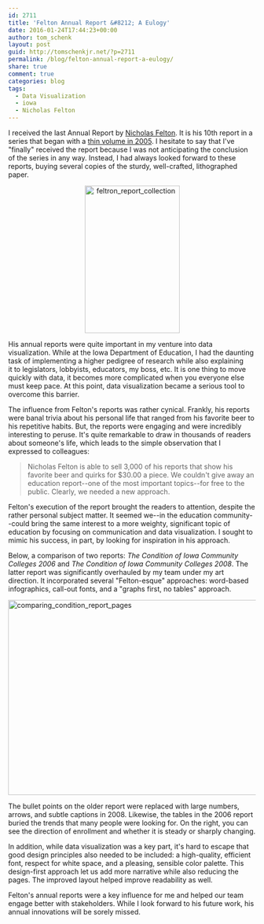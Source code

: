 ```yaml
---
id: 2711
title: 'Felton Annual Report &#8212; A Eulogy'
date: 2016-01-24T17:44:23+00:00
author: tom_schenk
layout: post
guid: http://tomschenkjr.net/?p=2711
permalink: /blog/felton-annual-report-a-eulogy/
share: true
comment: true
categories: blog 
tags:
  - Data Visualization
  - iowa
  - Nicholas Felton
---
```

I received the last Annual Report by <a href="http://feltron.com/">Nicholas Felton</a>. It is his 10th report in a series that began with a <a href="http://feltron.com/FAR05.html">thin volume in 2005</a>. I hesitate to say that I've "finally" received the report because I was not anticipating the conclusion of the series in any way. Instead, I had always looked forward to these reports, buying several copies of the sturdy, well-crafted, lithographed paper.
<p style="text-align: center;"><a href="http://tomschenkjr.net/wordpress/wp-content/uploads/2016/01/feltron_report_collection.png"><img class="aligncenter size-medium wp-image-2830" src="http://tomschenkjr.net/wordpress/wp-content/uploads/2016/01/feltron_report_collection-193x300.png" alt="feltron_report_collection" width="193" height="300" /></a></p>
His annual reports were quite important in my venture into data visualization. While at the Iowa Department of Education, I had the daunting task of implementing a higher pedigree of research while also explaining it to legislators, lobbyists, educators, my boss, etc. It is one thing to move quickly with data, it becomes more complicated when you everyone else must keep pace. At this point, data visualization became a serious tool to overcome this barrier.

The influence from Felton's reports was rather cynical. Frankly, his reports were banal trivia about his personal life that ranged from his favorite beer to his repetitive habits. But, the reports were engaging and were incredibly interesting to peruse. It's quite remarkable to draw in thousands of readers about someone's life, which leads to the simple observation that I expressed to colleagues:
<blockquote>Nicholas Felton is able to sell 3,000 of his reports that show his favorite beer and quirks for $30.00 a piece. We couldn't give away an education report--one of the most important topics--for free to the public. Clearly, we needed a new approach.</blockquote>
Felton's execution of the report brought the readers to attention, despite the rather personal subject matter. It seemed we--in the education community--could bring the same interest to a more weighty, significant topic of education by focusing on communication and data visualization. I sought to mimic his success, in part, by looking for inspiration in his approach.

Below, a comparison of two reports: <em>The Condition of Iowa Community Colleges 2006</em> and <em>The Condition of Iowa Community Colleges 2008</em>. The latter report was significantly overhauled by my team under my art direction. It incorporated several "Felton-esque" approaches: word-based infographics, call-out fonts, and a "graphs first, no tables" approach.

<a href="http://tomschenkjr.net/wordpress/wp-content/uploads/2015/11/comparing_condition_report_pages.png"><img class="aligncenter size-full wp-image-2714" src="http://tomschenkjr.net/wordpress/wp-content/uploads/2015/11/comparing_condition_report_pages.png" alt="comparing_condition_report_pages" width="700" height="397" /></a>

The bullet points on the older report were replaced with large numbers, arrows, and subtle captions in 2008. Likewise, the tables in the 2006 report buried the trends that many people were looking for. On the right, you can see the direction of enrollment and whether it is steady or sharply changing.

In addition, while data visualization was a key part, it's hard to escape that good design principles also needed to be included: a high-quality, efficient font, respect for white space, and a pleasing, sensible color palette. This design-first approach let us add more narrative while also reducing the pages. The improved layout helped improve readability as well.

Felton's annual reports were a key influence for me and helped our team engage better with stakeholders. While I look forward to his future work, his annual innovations will be sorely missed.